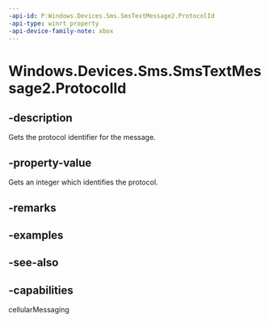 ```yaml
---
-api-id: P:Windows.Devices.Sms.SmsTextMessage2.ProtocolId
-api-type: winrt property
-api-device-family-note: xbox
---
```


<!-- Property syntax
public int ProtocolId { get; }
-->

# Windows.Devices.Sms.SmsTextMessage2.ProtocolId

## -description
Gets the protocol identifier for the message.

## -property-value
Gets an integer which identifies the protocol.

## -remarks

## -examples

## -see-also


## -capabilities
cellularMessaging
